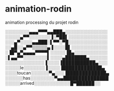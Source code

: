 # animation-rodin
animation processing du projet rodin

░░░░░░░░▄▄▄▀▀▀▄▄███▄░░░░░░░░░░░░░░<br/>
░░░░░▄▀▀░░░░░░░▐░▀██▌░░░░░░░░░░░░░<br/>
░░░▄▀░░░░▄▄███░▌▀▀░▀█░░░░░░░░░░░░░<br/> 
░░▄█░░▄▀▀▒▒▒▒▒▄▐░░░░█▌░░░░░░░░░░░░<br/> 
░▐█▀▄▀▄▄▄▄▀▀▀▀▌░░░░░▐█▄░░░░░░░░░░░<br/> 
░▌▄▄▀▀░░░░░░░░▌░░░░▄███████▄░░░░░░<br/> 
░░░░░░░░░░░░░▐░░░░▐███████████▄░░░<br/> 
░░░░░le░░░░░░░▐░░░░▐█████████████▄<br/> 
░░░░toucan░░░░░░▀▄░░░▐█████████████▄<br/> 
░░░░░░has░░░░░░░░▀▄▄███████████████<br/> 
░░░░░arrived░░░░░░░░░░░░█▀██████░░<br/>



